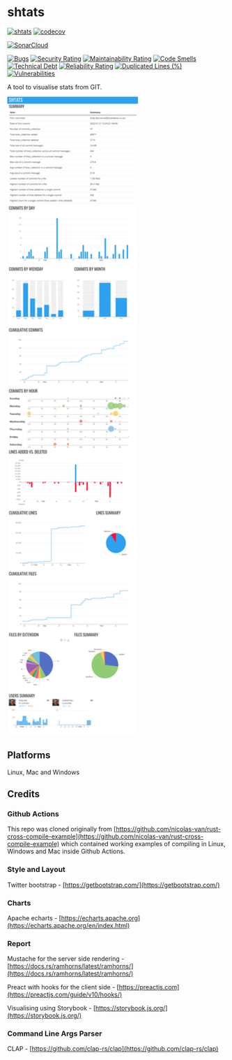 # shtats

[![shtats](https://github.com/reaandrew/shtats/workflows/shtats/badge.svg)](https://github.com/reaandrew/shtats/actions) [![codecov](https://codecov.io/gh/reaandrew/shtats/branch/main/graph/badge.svg?token=QQ1U61LTF9)](https://codecov.io/gh/reaandrew/shtats) 

[![SonarCloud](https://sonarcloud.io/images/project_badges/sonarcloud-white.svg)](https://sonarcloud.io/summary/new_code?id=reaandrew_shtats)

[![Bugs](https://sonarcloud.io/api/project_badges/measure?project=reaandrew_shtats&metric=bugs)](https://sonarcloud.io/summary/new_code?id=reaandrew_shtats) [![Security Rating](https://sonarcloud.io/api/project_badges/measure?project=reaandrew_shtats&metric=security_rating)](https://sonarcloud.io/summary/new_code?id=reaandrew_shtats) [![Maintainability Rating](https://sonarcloud.io/api/project_badges/measure?project=reaandrew_shtats&metric=sqale_rating)](https://sonarcloud.io/summary/new_code?id=reaandrew_shtats) [![Code Smells](https://sonarcloud.io/api/project_badges/measure?project=reaandrew_shtats&metric=code_smells)](https://sonarcloud.io/summary/new_code?id=reaandrew_shtats) [![Technical Debt](https://sonarcloud.io/api/project_badges/measure?project=reaandrew_shtats&metric=sqale_index)](https://sonarcloud.io/summary/new_code?id=reaandrew_shtats) [![Reliability Rating](https://sonarcloud.io/api/project_badges/measure?project=reaandrew_shtats&metric=reliability_rating)](https://sonarcloud.io/summary/new_code?id=reaandrew_shtats) [![Duplicated Lines (%)](https://sonarcloud.io/api/project_badges/measure?project=reaandrew_shtats&metric=duplicated_lines_density)](https://sonarcloud.io/summary/new_code?id=reaandrew_shtats) [![Vulnerabilities](https://sonarcloud.io/api/project_badges/measure?project=reaandrew_shtats&metric=vulnerabilities)](https://sonarcloud.io/summary/new_code?id=reaandrew_shtats)


A tool to visualise stats from GIT.

<img alt="shtats report" src="docs/images/shtats.png" width="300"/>

## Platforms

Linux, Mac and Windows

## Credits

### Github Actions
This repo was cloned originally from [https://github.com/nicolas-van/rust-cross-compile-example](https://github.com/nicolas-van/rust-cross-compile-example) which contained working examples of compiling in Linux, Windows and Mac inside Github Actions.

### Style and Layout
Twitter bootstrap - [https://getbootstrap.com/](https://getbootstrap.com/)

### Charts
Apache echarts - [https://echarts.apache.org](https://echarts.apache.org/en/index.html)

### Report
Mustache for the server side rendering - [https://docs.rs/ramhorns/latest/ramhorns/](https://docs.rs/ramhorns/latest/ramhorns/)

Preact with hooks for the client side - [https://preactjs.com](https://preactjs.com/guide/v10/hooks/)

Visualising using Storybook - [https://storybook.js.org/](https://storybook.js.org/)

### Command Line Args Parser

CLAP - [https://github.com/clap-rs/clap](https://github.com/clap-rs/clap)
